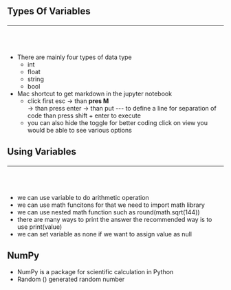 ## Types Of Variables <hr> <br>

* There are mainly four types of data type <br>
   * int <br>
   * float <br>
   * string <br>
   * bool <br>
* Mac shortcut to get markdown in the jupyter notebook <br>
   * click first esc -> than <b> pres M  </b> <br> -> than press enter -> than put --- to define a line for separation of code than press shift + enter to execute <br>
   * you can also hide the toggle for better coding click on view you would be able to see various options <br>
## Using Variables <hr> <br>

* we can use variable to do arithmetic operation<br>
* we can use math funcitons for that we need to import math library<br>
* we can use nested math function such as round(math.sqrt(144))<br>
* there are many ways to print the answer the recommended way is to use print(value)<br>
* we can set variable as none if we want to assign value as null


## NumPy
* NumPy is a package for scientific calculation in Python
* Random () generated random number

